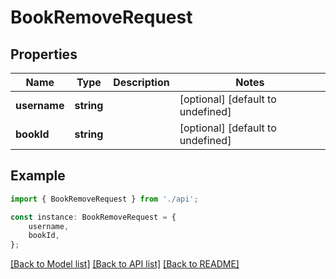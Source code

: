 # BookRemoveRequest


## Properties

Name | Type | Description | Notes
------------ | ------------- | ------------- | -------------
**username** | **string** |  | [optional] [default to undefined]
**bookId** | **string** |  | [optional] [default to undefined]

## Example

```typescript
import { BookRemoveRequest } from './api';

const instance: BookRemoveRequest = {
    username,
    bookId,
};
```

[[Back to Model list]](../README.md#documentation-for-models) [[Back to API list]](../README.md#documentation-for-api-endpoints) [[Back to README]](../README.md)
